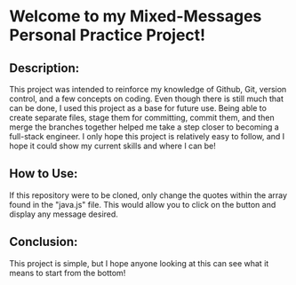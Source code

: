 # Welcome to my Mixed-Messages Personal Practice Project!
## Description:
This project was intended to reinforce my knowledge of Github, Git, version control, and a few concepts on coding. Even though there is still much that can be done, I used this project as a base for future use. Being able to create separate files, stage them for committing, commit them, and then merge the branches together helped me take a step closer to becoming a full-stack engineer.
I only hope this project is relatively easy to follow, and I hope it could show my current skills and where I can be!

## How to Use:
If this repository were to be cloned, only change the quotes within the array found in the "java.js" file. This would allow you to click on the button and display any message desired.

## Conclusion: 
This project is simple, but I hope anyone looking at this can see what it means to start from the bottom!
